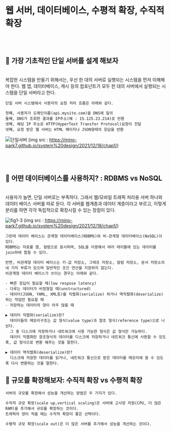 # 웹 서버, 데이터베이스, 수평적 확장, 수직적 확장

</br>

<br>

## 📌 가장 기초적인 단일 서버를 설계 해보자
</br>
    복잡한 시스템을 만들기 위해서는, 우선 한 대의 서버로 실행되는 시스템을 먼저 이해해야 한다.
    웹 앱, 데이터베이스, 캐시 등의 컴포넌트가 모두 한 대의 서버에서 실행되는 시스템을 단일 서버라고 한다.

    단일 서버 시스템에서 사용자의 요청 처리 흐름은 아래와 같다.

    첫째, 사용자가 도메인이름(api.mysite.com)을 DNS에 질의
    둘째, DNS가 조회한 결과를 IP주소(예 : 15.125.23.214)로 반환
    셋째, 해당 IP 주소로 HTTP(HyperText Transfer Protocol)요청이 전달
    넷째, 요청 받은 웹 서버는 HTML 페이지나 JSON형태의 응답을 반환
    
    
  ![단일서버](https://github.com/alpapago/System_Design_Interview_study/assets/117890994/7587d1d2-b838-4dd8-ad4b-84c33b57aceb)
(img src : https://mino-park7.github.io/system%20design/2021/12/18/chap1/)



</br>
</br>

## 📌 어떤 데이터베이스를 사용하지? : RDBMS vs NoSQL
</br>
    사용자가 늘면, 단일 서버로는 부족하다. 그래서 웹/모바일 트래픽 처리용 서버 하나와 데이터 베이스 서버를 따로 둔다.
    각 서버를 웹계층과 데이터 계층이라고 부르고, 이렇게 분리를 하면 각각 독립적으로 확장시킬 수 있는 장점이 있다. 
    
![fig1-3](https://github.com/alpapago/System_Design_Interview_study/assets/117890994/74b8e2f6-eb94-4d02-a917-6dbb359edc7c)
(img src : https://mino-park7.github.io/system%20design/2021/12/18/chap1/)
    
    그런데 데이터 베이스는 관계형 데이터베이스(RDBMS)와 비-관계형 데이터베이스(NoSQL)이 있다.
    RDBMS는 자료를 열, 칼럼으로 표시하며, SQL을 이용해서 여러 테이블에 있는 데이터를 join하여 합칠 수 있다.

    반면, 비관계형 데이터 베이스는 키-값 저장소, 그래프 저장소, 칼럼 저장소, 문서 저장소의 네 가지 부류가 있으며 일반적인 조인 연산을 지원하지 않는다.
    비관계형 데이터 베이스가 쓰이는 경우는 아래와 같다.

    - 빠른 응답이 필요할 때(low respose latency)
    - 다루는 데이터가 비정형일 때(unstructured)
    - 데이터(JSON, YAML, XML등)를 직렬화(serialize) 하거나 역직렬화(deserialize) 하는 작업만 필요할 때
    - 저장하는 데이터의 양이 아주 많을 때

    ▶️ 데이터 직렬화(serialize)란?
      데이터들의 메모리구조는 값 형식(value type)과 참조 형식(reference type)으로 나뉜다.
      그 중 디스크에 저장하거나 네트워크에 사용 가능한 형식은 값 형식만 가능하다.
      데이터 직렬화란 참조형식의 데이터를 디스크에 저장하거나 네트워크 통신에 사용할 수 있도록, 값 형식으로 변환 해주는 것을 말한다.

    ▶️ 데이터 역직렬화(deserialize)란?
      디스크에 저장한 데이터를 읽거나, 네트워크 통신으로 받은 데이터를 메모리에 쓸 수 있도록 다시 변환하는 것을 말한다.
  
## 📌 규모를 확장해보자: 수직적 확장 vs 수평적 확장

    서버의 규모를 확장해서 성능을 개선하는 방법은 두 가지가 있다.
    
    수직적 규모 확장(scale up,vertical scaling)은 서버에 고사양 자원(CPU, 더 많은 RAM)을 추가해서 규모를 확장하는 것이다.
    트래픽의 양이 적을 때는 수직적 확장이 좋은 선택이다.

    수평적 규모 확장(scale out)은 더 많은 서버를 추가해서 성능을 개선하는 것이다.
    
